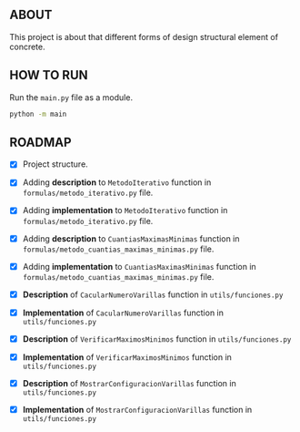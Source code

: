 ## ABOUT

This project is about that different forms of design structural element of concrete.

## HOW TO RUN

Run the `main.py` file as a module.

```sh
python -m main
```

## ROADMAP 

- [x] Project structure.
- [x] Adding **description** to `MetodoIterativo` function in `formulas/metodo_iterativo.py` file.
- [x] Adding **implementation** to `MetodoIterativo` function in `formulas/metodo_iterativo.py` file.
- [X] Adding **description** to `CuantiasMaximasMinimas` function in `formulas/metodo_cuantias_maximas_minimas.py` file.
- [X] Adding **implementation** to `CuantiasMaximasMinimas` function in `formulas/metodo_cuantias_maximas_minimas.py` file.
- [x] **Description** of `CacularNumeroVarillas` function in `utils/funciones.py`
- [x] **Implementation** of `CacularNumeroVarillas` function in `utils/funciones.py`
- [x] **Description** of `VerificarMaximosMinimos` function in `utils/funciones.py`
- [x] **Implementation** of `VerificarMaximosMinimos` function in `utils/funciones.py`
- [x] **Description** of `MostrarConfiguracionVarillas` function in `utils/funciones.py`
- [x] **Implementation** of `MostrarConfiguracionVarillas` function in `utils/funciones.py`

